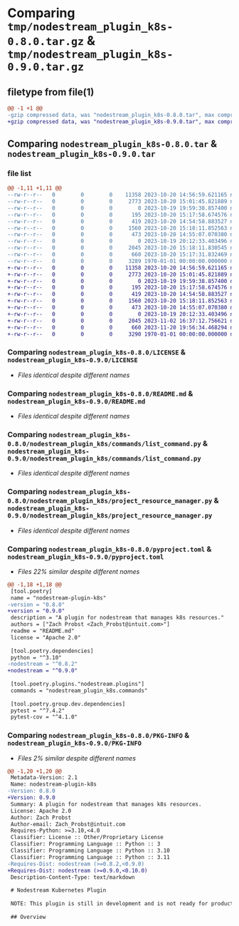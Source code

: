 # Comparing `tmp/nodestream_plugin_k8s-0.8.0.tar.gz` & `tmp/nodestream_plugin_k8s-0.9.0.tar.gz`

## filetype from file(1)

```diff
@@ -1 +1 @@
-gzip compressed data, was "nodestream_plugin_k8s-0.8.0.tar", max compression
+gzip compressed data, was "nodestream_plugin_k8s-0.9.0.tar", max compression
```

## Comparing `nodestream_plugin_k8s-0.8.0.tar` & `nodestream_plugin_k8s-0.9.0.tar`

### file list

```diff
@@ -1,11 +1,11 @@
--rw-r--r--   0        0        0    11358 2023-10-20 14:56:59.621165 nodestream_plugin_k8s-0.8.0/LICENSE
--rw-r--r--   0        0        0     2773 2023-10-20 15:01:45.821889 nodestream_plugin_k8s-0.8.0/README.md
--rw-r--r--   0        0        0        0 2023-10-19 19:59:38.857400 nodestream_plugin_k8s-0.8.0/nodestream_plugin_k8s/__init__.py
--rw-r--r--   0        0        0      195 2023-10-20 15:17:58.674576 nodestream_plugin_k8s-0.8.0/nodestream_plugin_k8s/commands/__init__.py
--rw-r--r--   0        0        0      419 2023-10-20 14:54:58.883527 nodestream_plugin_k8s-0.8.0/nodestream_plugin_k8s/commands/destroy_command.py
--rw-r--r--   0        0        0     1560 2023-10-20 15:18:11.852563 nodestream_plugin_k8s-0.8.0/nodestream_plugin_k8s/commands/list_command.py
--rw-r--r--   0        0        0      473 2023-10-20 14:55:07.070380 nodestream_plugin_k8s-0.8.0/nodestream_plugin_k8s/commands/sync_command.py
--rw-r--r--   0        0        0        0 2023-10-19 20:12:33.403496 nodestream_plugin_k8s-0.8.0/nodestream_plugin_k8s/operations/__init__.py
--rw-r--r--   0        0        0     2045 2023-10-20 15:18:11.830545 nodestream_plugin_k8s-0.8.0/nodestream_plugin_k8s/project_resource_manager.py
--rw-r--r--   0        0        0      660 2023-10-20 15:17:31.832469 nodestream_plugin_k8s-0.8.0/pyproject.toml
--rw-r--r--   0        0        0     3289 1970-01-01 00:00:00.000000 nodestream_plugin_k8s-0.8.0/PKG-INFO
+-rw-r--r--   0        0        0    11358 2023-10-20 14:56:59.621165 nodestream_plugin_k8s-0.9.0/LICENSE
+-rw-r--r--   0        0        0     2773 2023-10-20 15:01:45.821889 nodestream_plugin_k8s-0.9.0/README.md
+-rw-r--r--   0        0        0        0 2023-10-19 19:59:38.857400 nodestream_plugin_k8s-0.9.0/nodestream_plugin_k8s/__init__.py
+-rw-r--r--   0        0        0      195 2023-10-20 15:17:58.674576 nodestream_plugin_k8s-0.9.0/nodestream_plugin_k8s/commands/__init__.py
+-rw-r--r--   0        0        0      419 2023-10-20 14:54:58.883527 nodestream_plugin_k8s-0.9.0/nodestream_plugin_k8s/commands/destroy_command.py
+-rw-r--r--   0        0        0     1560 2023-10-20 15:18:11.852563 nodestream_plugin_k8s-0.9.0/nodestream_plugin_k8s/commands/list_command.py
+-rw-r--r--   0        0        0      473 2023-10-20 14:55:07.070380 nodestream_plugin_k8s-0.9.0/nodestream_plugin_k8s/commands/sync_command.py
+-rw-r--r--   0        0        0        0 2023-10-19 20:12:33.403496 nodestream_plugin_k8s-0.9.0/nodestream_plugin_k8s/operations/__init__.py
+-rw-r--r--   0        0        0     2045 2023-11-02 16:37:12.756621 nodestream_plugin_k8s-0.9.0/nodestream_plugin_k8s/project_resource_manager.py
+-rw-r--r--   0        0        0      660 2023-11-20 19:56:34.468294 nodestream_plugin_k8s-0.9.0/pyproject.toml
+-rw-r--r--   0        0        0     3290 1970-01-01 00:00:00.000000 nodestream_plugin_k8s-0.9.0/PKG-INFO
```

### Comparing `nodestream_plugin_k8s-0.8.0/LICENSE` & `nodestream_plugin_k8s-0.9.0/LICENSE`

 * *Files identical despite different names*

### Comparing `nodestream_plugin_k8s-0.8.0/README.md` & `nodestream_plugin_k8s-0.9.0/README.md`

 * *Files identical despite different names*

### Comparing `nodestream_plugin_k8s-0.8.0/nodestream_plugin_k8s/commands/list_command.py` & `nodestream_plugin_k8s-0.9.0/nodestream_plugin_k8s/commands/list_command.py`

 * *Files identical despite different names*

### Comparing `nodestream_plugin_k8s-0.8.0/nodestream_plugin_k8s/project_resource_manager.py` & `nodestream_plugin_k8s-0.9.0/nodestream_plugin_k8s/project_resource_manager.py`

 * *Files identical despite different names*

### Comparing `nodestream_plugin_k8s-0.8.0/pyproject.toml` & `nodestream_plugin_k8s-0.9.0/pyproject.toml`

 * *Files 22% similar despite different names*

```diff
@@ -1,18 +1,18 @@
 [tool.poetry]
 name = "nodestream-plugin-k8s"
-version = "0.8.0"
+version = "0.9.0"
 description = "A plugin for nodestream that manages k8s resources."
 authors = ["Zach Probst <Zach_Probst@intuit.com>"]
 readme = "README.md"
 license = "Apache 2.0"
 
 [tool.poetry.dependencies]
 python = "^3.10"
-nodestream = "^0.8.2"
+nodestream = "^0.9.0"
 
 [tool.poetry.plugins."nodestream.plugins"]
 commands = "nodestream_plugin_k8s.commands"
 
 [tool.poetry.group.dev.dependencies]
 pytest = "^7.4.2"
 pytest-cov = "^4.1.0"
```

### Comparing `nodestream_plugin_k8s-0.8.0/PKG-INFO` & `nodestream_plugin_k8s-0.9.0/PKG-INFO`

 * *Files 2% similar despite different names*

```diff
@@ -1,20 +1,20 @@
 Metadata-Version: 2.1
 Name: nodestream-plugin-k8s
-Version: 0.8.0
+Version: 0.9.0
 Summary: A plugin for nodestream that manages k8s resources.
 License: Apache 2.0
 Author: Zach Probst
 Author-email: Zach_Probst@intuit.com
 Requires-Python: >=3.10,<4.0
 Classifier: License :: Other/Proprietary License
 Classifier: Programming Language :: Python :: 3
 Classifier: Programming Language :: Python :: 3.10
 Classifier: Programming Language :: Python :: 3.11
-Requires-Dist: nodestream (>=0.8.2,<0.9.0)
+Requires-Dist: nodestream (>=0.9.0,<0.10.0)
 Description-Content-Type: text/markdown
 
 # Nodestream Kubernetes Plugin 
 
 NOTE: This plugin is still in development and is not ready for production use.
 
 ## Overview
```

